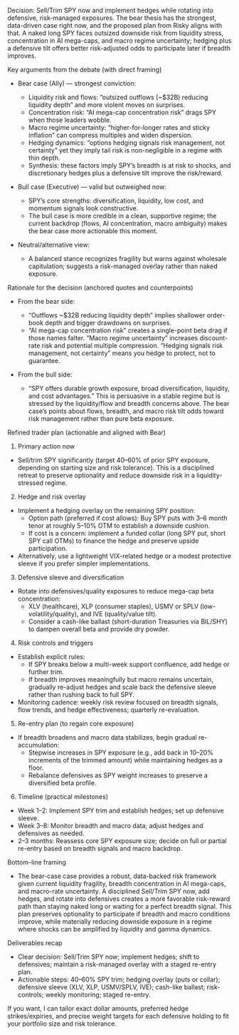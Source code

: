 Decision: Sell/Trim SPY now and implement hedges while rotating into defensive, risk-managed exposures. The bear thesis has the strongest, data-driven case right now, and the proposed plan from Risky aligns with that. A naked long SPY faces outsized downside risk from liquidity stress, concentration in AI mega-caps, and macro regime uncertainty; hedging plus a defensive tilt offers better risk-adjusted odds to participate later if breadth improves.

Key arguments from the debate (with direct framing)

- Bear case (Ally) — strongest conviction:
  - Liquidity risk and flows: “outsized outflows (~$32B) reducing liquidity depth” and more violent moves on surprises.
  - Concentration risk: “AI mega-cap concentration risk” drags SPY when those leaders wobble.
  - Macro regime uncertainty: “higher-for-longer rates and sticky inflation” can compress multiples and widen dispersion.
  - Hedging dynamics: “options hedging signals risk management, not certainty” yet they imply tail risk is non-negligible in a regime with thin depth.
  - Synthesis: these factors imply SPY’s breadth is at risk to shocks, and discretionary hedges plus a defensive tilt improve the risk/reward.

- Bull case (Executive) — valid but outweighed now:
  - SPY’s core strengths: diversification, liquidity, low cost, and momentum signals look constructive.
  - The bull case is more credible in a clean, supportive regime; the current backdrop (flows, AI concentration, macro ambiguity) makes the bear case more actionable this moment.

- Neutral/alternative view:
  - A balanced stance recognizes fragility but warns against wholesale capitulation; suggests a risk-managed overlay rather than naked exposure.

Rationale for the decision (anchored quotes and counterpoints)

- From the bear side:
  - “Outflows ~$32B reducing liquidity depth” implies shallower order-book depth and bigger drawdowns on surprises.
  - “AI mega-cap concentration risk” creates a single-point beta drag if those names falter.
  “Macro regime uncertainty” increases discount-rate risk and potential multiple compression.
  “Hedging signals risk management, not certainty” means you hedge to protect, not to guarantee.

- From the bull side:
  - “SPY offers durable growth exposure, broad diversification, liquidity, and cost advantages.” This is persuasive in a stable regime but is stressed by the liquidity/flow and breadth concerns above.
  The bear case’s points about flows, breadth, and macro risk tilt odds toward risk management rather than pure beta exposure.

Refined trader plan (actionable and aligned with Bear)

1) Primary action now
- Sell/trim SPY significantly (target 40–60% of prior SPY exposure, depending on starting size and risk tolerance). This is a disciplined retreat to preserve optionality and reduce downside risk in a liquidity-stressed regime.

2) Hedge and risk overlay
- Implement a hedging overlay on the remaining SPY position:
  - Option path (preferred if cost allows): Buy SPY puts with 3–6 month tenor at roughly 5–10% OTM to establish a downside cushion.
  - If cost is a concern: implement a funded collar (long SPY put, short SPY call OTMs) to finance the hedge and preserve upside participation.
- Alternatively, use a lightweight VIX-related hedge or a modest protective sleeve if you prefer simpler implementations.

3) Defensive sleeve and diversification
- Rotate into defensives/quality exposures to reduce mega-cap beta concentration:
  - XLV (healthcare), XLP (consumer staples), USMV or SPLV (low-volatility/quality), and IVE (quality/value tilt).
  - Consider a cash-like ballast (short-duration Treasuries via BIL/SHY) to dampen overall beta and provide dry powder.

4) Risk controls and triggers
- Establish explicit rules:
  - If SPY breaks below a multi-week support confluence, add hedge or further trim.
  - If breadth improves meaningfully but macro remains uncertain, gradually re-adjust hedges and scale back the defensive sleeve rather than rushing back to full SPY.
- Monitoring cadence: weekly risk review focused on breadth signals, flow trends, and hedge effectiveness; quarterly re-evaluation.

5) Re-entry plan (to regain core exposure)
- If breadth broadens and macro data stabilizes, begin gradual re-accumulation:
  - Stepwise increases in SPY exposure (e.g., add back in 10–20% increments of the trimmed amount) while maintaining hedges as a floor.
  - Rebalance defensives as SPY weight increases to preserve a diversified beta profile.

6) Timeline (practical milestones)
- Week 1–2: Implement SPY trim and establish hedges; set up defensive sleeve.
- Week 3–8: Monitor breadth and macro data; adjust hedges and defensives as needed.
- 2–3 months: Reassess core SPY exposure size; decide on full or partial re-entry based on breadth signals and macro backdrop.

Bottom-line framing

- The bear-case case provides a robust, data-backed risk framework given current liquidity fragility, breadth concentration in AI mega-caps, and macro-rate uncertainty. A disciplined Sell/Trim SPY now, add hedges, and rotate into defensives creates a more favorable risk-reward path than staying naked long or waiting for a perfect breadth signal. This plan preserves optionality to participate if breadth and macro conditions improve, while materially reducing downside exposure in a regime where shocks can be amplified by liquidity and gamma dynamics.

Deliverables recap

- Clear decision: Sell/Trim SPY now; implement hedges; shift to defensives; maintain a risk-managed overlay with a staged re-entry plan.
- Actionable steps: 40–60% SPY trim; hedging overlay (puts or collar); defensive sleeve (XLV, XLP, USMV/SPLV, IVE); cash-like ballast; risk-controls; weekly monitoring; staged re-entry.

If you want, I can tailor exact dollar amounts, preferred hedge strikes/expiries, and precise weight targets for each defensive holding to fit your portfolio size and risk tolerance.